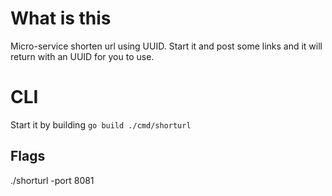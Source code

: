# What is this

Micro-service shorten url using UUID.
Start it and post some links and it will return with an UUID for you to use.

# CLI

Start it by building `go build ./cmd/shorturl`

## Flags

./shorturl -port 8081
